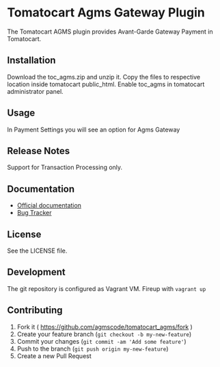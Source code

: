 # Tomatocart Agms Gateway Plugin 

The Tomatocart AGMS plugin provides Avant-Garde Gateway Payment in Tomatocart.

## Installation

Download the toc_agms.zip and unzip it.
Copy the files to respective location inside tomatocart public_html.
Enable toc_agms in tomatocart administrator panel.

## Usage
In Payment Settings you will see an option for Agms Gateway


## Release Notes

Support for Transaction Processing only.


## Documentation

* [Official documentation](https://www.onlinepaymentprocessing.com/docs)
* [Bug Tracker](http://github.com/agmscode/tomatocart-agms/issues)


## License

See the LICENSE file.

## Development

The git repository is configured as Vagrant VM. Fireup with `vagrant up`

## Contributing

1. Fork it ( https://github.com/agmscode/tomatocart_agms/fork )
2. Create your feature branch (`git checkout -b my-new-feature`)
3. Commit your changes (`git commit -am 'Add some feature'`)
4. Push to the branch (`git push origin my-new-feature`)
5. Create a new Pull Request